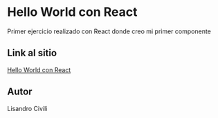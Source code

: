 # Hello World con React

Primer ejercicio realizado con React donde creo mi primer componente

## Link al sitio

[Hello World con React](https://hello-world-react-rc.netlify.app/)

## Autor

Lisandro Civili
